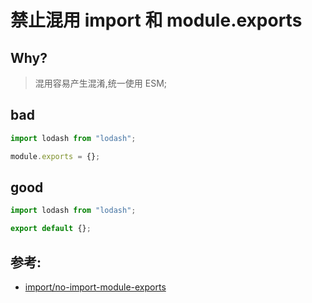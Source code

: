 # 禁止混用 import 和 module.exports

## Why?

> 混用容易产生混淆,统一使用 ESM;

## bad

```js
import lodash from "lodash";

module.exports = {};
```

## good

```js
import lodash from "lodash";

export default {};
```

## 参考:

- [import/no-import-module-exports](https://github.com/benmosher/eslint-plugin-import/blob/master/docs/rules/no-import-module-exports.md)
